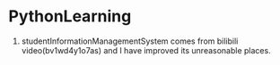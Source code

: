 # PythonLearning
1. studentInformationManagementSystem comes from bilibili video(bv1wd4y1o7as) and I have improved its unreasonable places.
